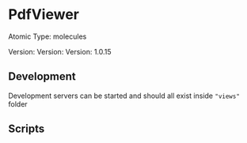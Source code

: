 # PdfViewer

Atomic Type: molecules

Version: Version: Version: 1.0.15


## Development

Development servers can be started and should all exist inside `"views"` folder

## Scripts
